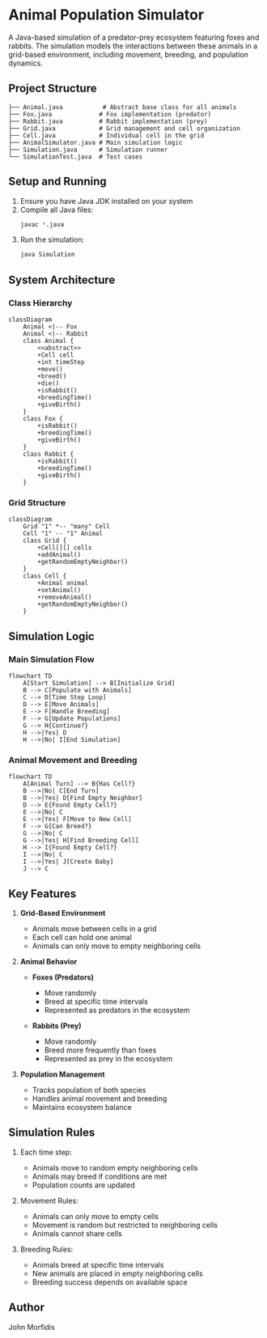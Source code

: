 # Animal Population Simulator

A Java-based simulation of a predator-prey ecosystem featuring foxes and rabbits. The simulation models the interactions between these animals in a grid-based environment, including movement, breeding, and population dynamics.

## Project Structure

```
├── Animal.java           # Abstract base class for all animals
├── Fox.java             # Fox implementation (predator)
├── Rabbit.java          # Rabbit implementation (prey)
├── Grid.java            # Grid management and cell organization
├── Cell.java            # Individual cell in the grid
├── AnimalSimulator.java # Main simulation logic
├── Simulation.java      # Simulation runner
└── SimulationTest.java  # Test cases
```

## Setup and Running

1. Ensure you have Java JDK installed on your system
2. Compile all Java files:
   ```bash
   javac *.java
   ```
3. Run the simulation:
   ```bash
   java Simulation
   ```

## System Architecture

### Class Hierarchy
```mermaid
classDiagram
    Animal <|-- Fox
    Animal <|-- Rabbit
    class Animal {
        <<abstract>>
        +Cell cell
        +int timeStep
        +move()
        +breed()
        +die()
        +isRabbit()
        +breedingTime()
        +giveBirth()
    }
    class Fox {
        +isRabbit()
        +breedingTime()
        +giveBirth()
    }
    class Rabbit {
        +isRabbit()
        +breedingTime()
        +giveBirth()
    }
```

### Grid Structure
```mermaid
classDiagram
    Grid "1" *-- "many" Cell
    Cell "1" -- "1" Animal
    class Grid {
        +Cell[][] cells
        +addAnimal()
        +getRandomEmptyNeighbor()
    }
    class Cell {
        +Animal animal
        +setAnimal()
        +removeAnimal()
        +getRandomEmptyNeighbor()
    }
```

## Simulation Logic

### Main Simulation Flow
```mermaid
flowchart TD
    A[Start Simulation] --> B[Initialize Grid]
    B --> C[Populate with Animals]
    C --> D[Time Step Loop]
    D --> E[Move Animals]
    E --> F[Handle Breeding]
    F --> G[Update Populations]
    G --> H{Continue?}
    H -->|Yes| D
    H -->|No| I[End Simulation]
```

### Animal Movement and Breeding
```mermaid
flowchart TD
    A[Animal Turn] --> B{Has Cell?}
    B -->|No| C[End Turn]
    B -->|Yes| D[Find Empty Neighbor]
    D --> E{Found Empty Cell?}
    E -->|No| C
    E -->|Yes| F[Move to New Cell]
    F --> G{Can Breed?}
    G -->|No| C
    G -->|Yes| H[Find Breeding Cell]
    H --> I{Found Empty Cell?}
    I -->|No| C
    I -->|Yes| J[Create Baby]
    J --> C
```

## Key Features

1. **Grid-Based Environment**
   - Animals move between cells in a grid
   - Each cell can hold one animal
   - Animals can only move to empty neighboring cells

2. **Animal Behavior**
   - **Foxes (Predators)**
     - Move randomly
     - Breed at specific time intervals
     - Represented as predators in the ecosystem
   
   - **Rabbits (Prey)**
     - Move randomly
     - Breed more frequently than foxes
     - Represented as prey in the ecosystem

3. **Population Management**
   - Tracks population of both species
   - Handles animal movement and breeding
   - Maintains ecosystem balance

## Simulation Rules

1. Each time step:
   - Animals move to random empty neighboring cells
   - Animals may breed if conditions are met
   - Population counts are updated

2. Movement Rules:
   - Animals can only move to empty cells
   - Movement is random but restricted to neighboring cells
   - Animals cannot share cells

3. Breeding Rules:
   - Animals breed at specific time intervals
   - New animals are placed in empty neighboring cells
   - Breeding success depends on available space

## Author

John Morfidis 